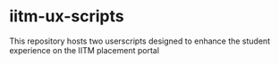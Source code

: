 # iitm-ux-scripts
This repository hosts two userscripts designed to enhance the student experience on the IITM placement portal
